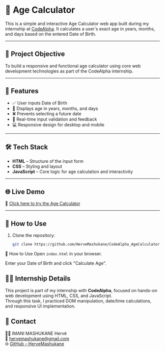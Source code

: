 # 🧮 Age Calculator

This is a simple and interactive Age Calculator web app built during my internship at [CodeAlpha](https://www.codealpha.tech/). It calculates a user's exact age in years, months, and days based on the entered Date of Birth.

---

## 📌 Project Objective

To build a responsive and functional age calculator using core web development technologies as part of the CodeAlpha internship.

---

## 🚀 Features

- ✅ User inputs Date of Birth
- 📅 Displays age in years, months, and days
- ❌ Prevents selecting a future date
- 🎯 Real-time input validation and feedback
- 💻 Responsive design for desktop and mobile

---

## 🛠️ Tech Stack

- **HTML** – Structure of the input form  
- **CSS** – Styling and layout  
- **JavaScript** – Core logic for age calculation and interactivity

---

## 🌐 Live Demo

🔗 [Click here to try the Age Calculator](https://herve-codealpha-agecalculator.netlify.app/)

---

## 📁 How to Use

1. Clone the repository:
   ```bash
   git clone https://github.com/HerveMashukane/CodeAlpha_AgeCalculator.git
📁 How to Use
Open `index.html` in your browser.

Enter your Date of Birth and click "Calculate Age".
## 🧑‍💼 Internship Details
This project is part of my internship with **CodeAlpha**, focused on hands-on web development using HTML, CSS, and JavaScript.  
Through this task, I practiced DOM manipulation, date/time calculations, and responsive UI implementation.
## 📧 Contact
👨‍💻 IMANI MASHUKANE Hervé  
📧 hervemashukane@gmail.com  
🌐 [GitHub – HerveMashukane](https://github.com/HerveMashukane)

